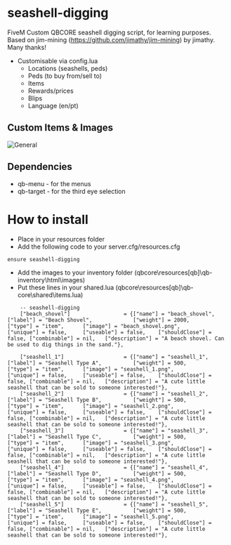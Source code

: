 # seashell-digging
FiveM Custom QBCORE seashell digging script, for learning purposes.
Based on jim-mining (https://github.com/jimathy/jim-mining) by jimathy. Many thanks!

- Customisable via config.lua
  - Locations (seashells, peds)
  - Peds (to buy from/sell to)
  - Items
  - Rewards/prices
  - Blips
  - Language (en/pt)
  
## Custom Items & Images
  ![General](https://i.imgur.com/kjJ1sUB.png)

## Dependencies
- qb-menu - for the menus
- qb-target - for the third eye selection

# How to install
- Place in your resources folder
- Add the following code to your server.cfg/resources.cfg
```
ensure seashell-digging
```
- Add the images to your inventory folder (qbcore\resources\[qb]\qb-inventory\html\images)
- Put these lines in your shared.lua (qbcore\resources\[qb]\qb-core\shared\items.lua)

```
	-- seashell-digging
	["beach_shovel"] 				 = {["name"] = "beach_shovel", 			  		["label"] = "Beach Shovel", 			["weight"] = 2000, 		["type"] = "item", 		["image"] = "beach_shovel.png", 		["unique"] = false, 	["useable"] = false, 	["shouldClose"] = false, ["combinable"] = nil,   ["description"] = "A beach shovel. Can be used to dig things in the sand."},

	["seashell_1"] 				 	 = {["name"] = "seashell_1", 			  		["label"] = "Seashell Type A", 			["weight"] = 500, 		["type"] = "item", 		["image"] = "seashell_1.png", 			["unique"] = false, 	["useable"] = false, 	["shouldClose"] = false, ["combinable"] = nil,   ["description"] = "A cute little seashell that can be sold to someone interested!"},
	["seashell_2"] 			 		 = {["name"] = "seashell_2", 			  		["label"] = "Seashell Type B", 			["weight"] = 500, 		["type"] = "item", 		["image"] = "seashell_2.png", 			["unique"] = false, 	["useable"] = false, 	["shouldClose"] = false, ["combinable"] = nil,   ["description"] = "A cute little seashell that can be sold to someone interested!"},
	["seashell_3"] 				 	 = {["name"] = "seashell_3", 			  		["label"] = "Seashell Type C", 			["weight"] = 500, 		["type"] = "item", 		["image"] = "seashell_3.png", 			["unique"] = false, 	["useable"] = false, 	["shouldClose"] = false, ["combinable"] = nil,   ["description"] = "A cute little seashell that can be sold to someone interested!"},
	["seashell_4"] 			 		 = {["name"] = "seashell_4", 			  		["label"] = "Seashell Type D", 			["weight"] = 500, 		["type"] = "item", 		["image"] = "seashell_4.png", 			["unique"] = false, 	["useable"] = false, 	["shouldClose"] = false, ["combinable"] = nil,   ["description"] = "A cute little seashell that can be sold to someone interested!"},
	["seashell_5"] 			 		 = {["name"] = "seashell_5", 			  		["label"] = "Seashell Type E", 			["weight"] = 500, 		["type"] = "item", 		["image"] = "seashell_5.png", 			["unique"] = false, 	["useable"] = false, 	["shouldClose"] = false, ["combinable"] = nil,   ["description"] = "A cute little seashell that can be sold to someone interested!"},
```
